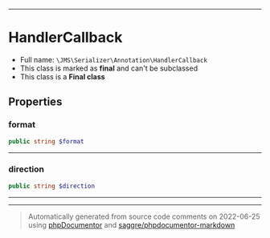 ***

# HandlerCallback

* Full name: `\JMS\Serializer\Annotation\HandlerCallback`
* This class is marked as **final** and can't be subclassed
* This class is a **Final class**

## Properties

### format

```php
public string $format
```

***

### direction

```php
public string $direction
```

***



***
> Automatically generated from source code comments on 2022-06-25 using [phpDocumentor](http://www.phpdoc.org/) and [saggre/phpdocumentor-markdown](https://github.com/Saggre/phpDocumentor-markdown)
